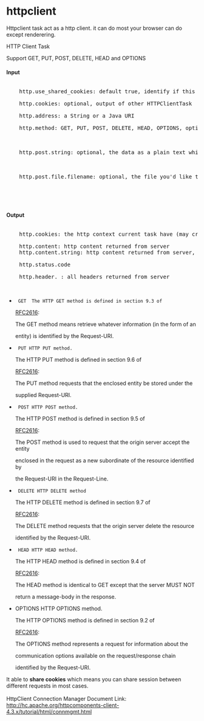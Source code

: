# httpclient

Httpclient task act as a http client. it can do most your browser can do except renderering.

HTTP Client Task

  <p>
  Support GET, PUT, POST, DELETE, HEAD and OPTIONS

  <h4>Input</h4>

  <pre>

    http.use_shared_cookies: default true, identify if this httpclient will read cookies from share data section

    http.cookies: optional, output of other HTTPClientTask

    http.address: a String or a Java URI

    http.method: GET, PUT, POST, DELETE, HEAD, OPTIONS, optional, default to POST



    http.post.string: optional, the data as a plain text which will post to server



    http.post.file.filename: optional, the file you'd like to upload



  </pre>

  <h4>Output</h4>

  <pre>

    http.cookies: the http context current task have (may created by this task or passed in from input)

    http.content: http content returned from server
    http.content.string: http content returned from server, converted into string

    http.status.code

    http.header. : all headers returned from server

  </pre>



  <ul>

   <li>

     GET  The HTTP GET method is defined in section 9.3 of

  <a href="http://www.ietf.org/rfc/rfc2616.txt">RFC2616</a>:

  The GET method means retrieve whatever information (in the form of an

  entity) is identified by the Request-URI.

   </li>

   <li>

     PUT HTTP PUT method.

  The HTTP PUT method is defined in section 9.6 of

  <a href="http://www.ietf.org/rfc/rfc2616.txt">RFC2616</a>:

  The PUT method requests that the enclosed entity be stored under the

  supplied Request-URI.

   </li>

   <li>

     POST HTTP POST method.

  The HTTP POST method is defined in section 9.5 of

  <a href="http://www.ietf.org/rfc/rfc2616.txt">RFC2616</a>:

  The POST method is used to request that the origin server accept the entity

  enclosed in the request as a new subordinate of the resource identified by

  the Request-URI in the Request-Line.

   </li>

   <li>

     DELETE HTTP DELETE method

  The HTTP DELETE method is defined in section 9.7 of

  <a href="http://www.ietf.org/rfc/rfc2616.txt">RFC2616</a>:

  The DELETE method requests that the origin server delete the resource

  identified by the Request-URI.

   </li>

   <li>

     HEAD HTTP HEAD method.

  The HTTP HEAD method is defined in section 9.4 of

  <a href="http://www.ietf.org/rfc/rfc2616.txt">RFC2616</a>:

  The HEAD method is identical to GET except that the server MUST NOT

  return a message-body in the response.

   </li>

   <li>

   OPTIONS HTTP OPTIONS method.

  The HTTP OPTIONS method is defined in section 9.2 of

  <a href="http://www.ietf.org/rfc/rfc2616.txt">RFC2616</a>:

   The OPTIONS method represents a request for information about the

   communication options available on the request/response chain

   identified by the Request-URI.

   </li>



  </ul>

  It able to **share cookies** which means you can share session between different requests in most cases.
<br>
<br>
  HttpClient Connection Manager Document Link: http://hc.apache.org/httpcomponents-client-4.3.x/tutorial/html/connmgmt.html

  </p>


